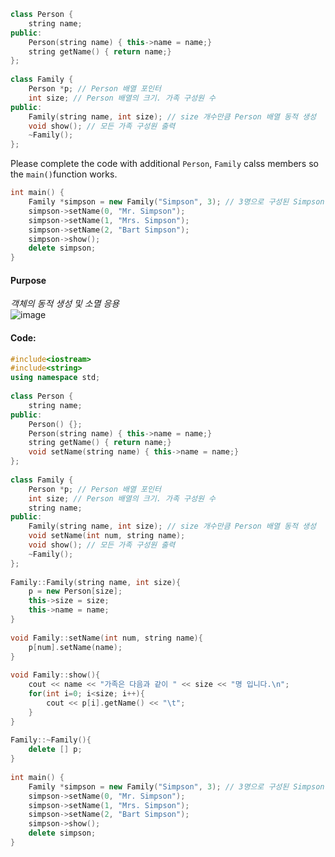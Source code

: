 

```cpp
class Person {
    string name;
public:
    Person(string name) { this->name = name;}
    string getName() { return name;}
};
 
class Family {
    Person *p; // Person 배열 포인터 
    int size; // Person 배열의 크기. 가족 구성원 수 
public:
    Family(string name, int size); // size 개수만큼 Person 배열 동적 생성 
    void show(); // 모든 가족 구성원 출력 
    ~Family();
};
```


Please complete the code with additional `Person`, `Family` calss members so the `main()`function works.
```cpp
int main() {
    Family *simpson = new Family("Simpson", 3); // 3명으로 구성된 Simpson 가족 
    simpson->setName(0, "Mr. Simpson");
    simpson->setName(1, "Mrs. Simpson");
    simpson->setName(2, "Bart Simpson");
    simpson->show();
    delete simpson;
}
```

#### **Purpose**
_객체의 동적 생성 및 소멸 응용_  
![image](https://img1.daumcdn.net/thumb/R1280x0/?scode=mtistory2&fname=https%3A%2F%2Fk.kakaocdn.net%2Fdn%2Fb7MvZn%2FbtqCtW8gQ8h%2FSa1UBTEyElWiNwVB0e7X2k%2Fimg.png)

#### **Code:**
```cpp
#include<iostream>
#include<string>
using namespace std;
 
class Person {
    string name;
public:
    Person() {};
    Person(string name) { this->name = name;}
    string getName() { return name;}
    void setName(string name) { this->name = name;}
};
 
class Family {
    Person *p; // Person 배열 포인터 
    int size; // Person 배열의 크기. 가족 구성원 수
    string name;
public:
    Family(string name, int size); // size 개수만큼 Person 배열 동적 생성
    void setName(int num, string name);
    void show(); // 모든 가족 구성원 출력 
    ~Family();
};
 
Family::Family(string name, int size){
    p = new Person[size];
    this->size = size;
    this->name = name;
}
 
void Family::setName(int num, string name){
    p[num].setName(name);
}
 
void Family::show(){
    cout << name << "가족은 다음과 같이 " << size << "명 입니다.\n";
    for(int i=0; i<size; i++){
        cout << p[i].getName() << "\t";
    }
}
 
Family::~Family(){
    delete [] p;
}
 
int main() {
    Family *simpson = new Family("Simpson", 3); // 3명으로 구성된 Simpson 가족 
    simpson->setName(0, "Mr. Simpson");
    simpson->setName(1, "Mrs. Simpson");
    simpson->setName(2, "Bart Simpson");
    simpson->show();
    delete simpson;
}
```

